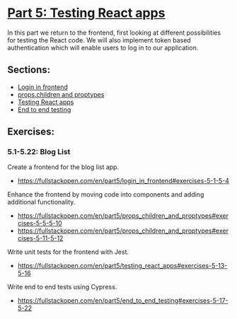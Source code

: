 # [Part 5: Testing React apps](https://fullstackopen.com/en/part5)
In this part we return to the frontend, first looking at different possibilities for testing the React code. We will also implement token based authentication which will enable users to log in to our application.

## Sections:
* [Login in frontend](https://fullstackopen.com/en/part5/login_in_frontend)
* [props.children and proptypes](https://fullstackopen.com/en/part5/props_children_and_proptypes)
* [Testing React apps](https://fullstackopen.com/en/part5/testing_react_apps)
* [End to end testing](https://fullstackopen.com/en/part5/end_to_end_testing)

## Exercises:
### **5.1-5.22: Blog List**
Create a frontend for the blog list app.
* https://fullstackopen.com/en/part5/login_in_frontend#exercises-5-1-5-4

Enhance the frontend by moving code into components and adding additional functionality.
* https://fullstackopen.com/en/part5/props_children_and_proptypes#exercises-5-5-5-10
* https://fullstackopen.com/en/part5/props_children_and_proptypes#exercises-5-11-5-12

Write unit tests for the frontend with Jest.
* https://fullstackopen.com/en/part5/testing_react_apps#exercises-5-13-5-16

Write end to end tests using Cypress.
* https://fullstackopen.com/en/part5/end_to_end_testing#exercises-5-17-5-22